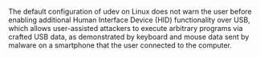 The default configuration of udev on Linux does not warn the user before enabling additional Human Interface Device (HID) functionality over USB, which allows user-assisted attackers to execute arbitrary programs via crafted USB data, as demonstrated by keyboard and mouse data sent by malware on a smartphone that the user connected to the computer.